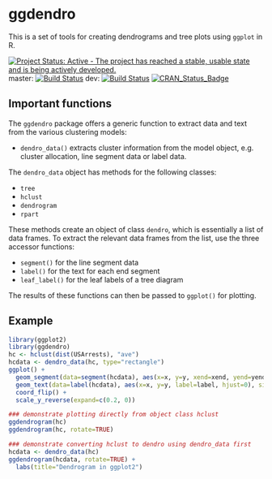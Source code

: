 # ggdendro

This is a set of tools for creating dendrograms and tree plots using `ggplot` in R.


[![Project Status: Active - The project has reached a stable, usable state and is being actively developed.](http://www.repostatus.org/badges/latest/active.svg)](http://www.repostatus.org/#active)
master: [<img src="https://travis-ci.org/andrie/ggdendro.svg?branch=master" alt="Build Status" />](https://travis-ci.org/andrie/ggdendro)
dev: [<img src="https://travis-ci.org/andrie/ggdendro.svg?branch=dev" alt="Build Status" />](https://travis-ci.org/andrie/ggdendro) 
[![CRAN_Status_Badge](http://www.r-pkg.org/badges/version/ggdendro)](http://cran.r-project.org/package=ggdendro)


## Important functions

The `ggdendro` package offers a generic function to extract data and text from the various clustering models:

* `dendro_data()` extracts cluster information from the model object, e.g. cluster allocation, line segment data or label data.

The `dendro_data` object has methods for the following classes:

* `tree`
* `hclust`
* `dendrogram`
* `rpart`

These methods create an object of class `dendro`, which is essentially a list of data frames.  To extract the relevant data frames from the list, use the three accessor functions:

* `segment()` for the line segment data
* `label()` for the text for each end segment
* `leaf_label()` for the leaf labels of a tree diagram


The results of these functions can then be passed to `ggplot()` for plotting.

## Example

```r
library(ggplot2)
library(ggdendro)
hc <- hclust(dist(USArrests), "ave")
hcdata <- dendro_data(hc, type="rectangle")
ggplot() + 
  geom_segment(data=segment(hcdata), aes(x=x, y=y, xend=xend, yend=yend)) +
  geom_text(data=label(hcdata), aes(x=x, y=y, label=label, hjust=0), size=3) +
  coord_flip() + 
  scale_y_reverse(expand=c(0.2, 0))

### demonstrate plotting directly from object class hclust
ggdendrogram(hc)
ggdendrogram(hc, rotate=TRUE)

### demonstrate converting hclust to dendro using dendro_data first
hcdata <- dendro_data(hc)
ggdendrogram(hcdata, rotate=TRUE) + 
  labs(title="Dendrogram in ggplot2")
```
	    
    



